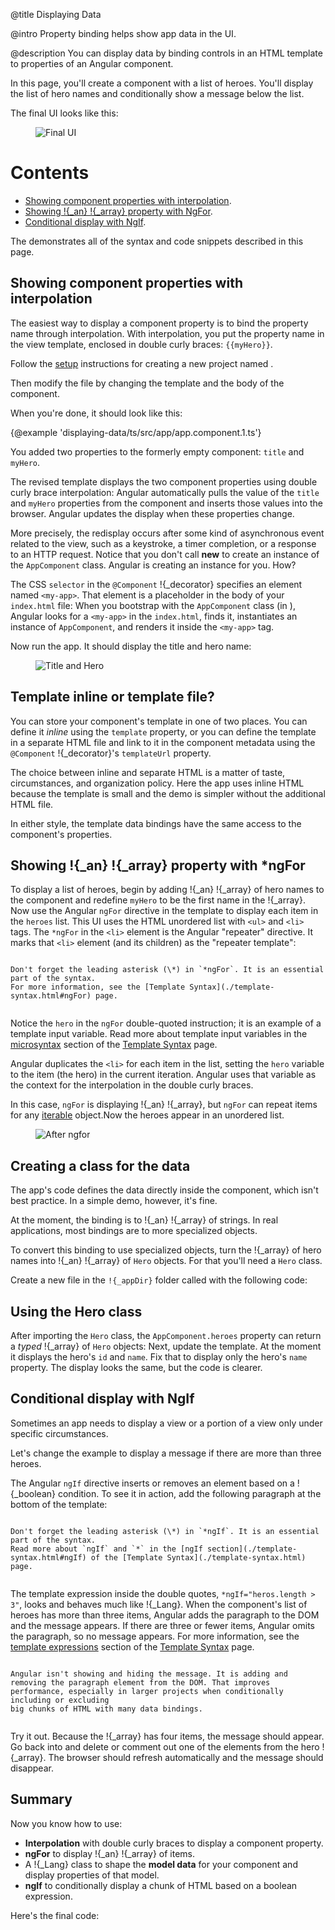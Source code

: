 @title
Displaying Data

@intro
Property binding helps show app data in the UI.

@description
You can display data by binding controls in an HTML template to properties of an Angular component.

In this page, you'll create a component with a list of heroes.
You'll display the list of hero names and
conditionally show a message below the list.

The final UI looks like this:

<figure class='image-display'>
  <img src="assets/images/devguide/displaying-data/final.png" alt="Final UI">  </img>
</figure>

# Contents

* [Showing component properties with interpolation](#interpolation).
* [Showing !{_an} !{_array} property with NgFor](#ngFor).
* [Conditional display with NgIf](#ngIf).

The <live-example></live-example> demonstrates all of the syntax and code
snippets described in this page.

## Showing component properties with interpolation
The easiest way to display a component property
is to bind the property name through interpolation.
With interpolation, you put the property name in the view template, enclosed in double curly braces: `{{myHero}}`.

Follow the [setup](setup.html) instructions for creating a new project
named <ngio-ex path="displaying-data"></ngio-ex>.

Then modify the <ngio-ex path="app.component.ts"></ngio-ex> file by
changing the template and the body of the component.

When you're done, it should look like this:


{@example 'displaying-data/ts/src/app/app.component.1.ts'}

You added two properties to the formerly empty component: `title` and `myHero`.

The revised template displays the two component properties using double curly brace
interpolation:
Angular automatically pulls the value of the `title` and `myHero` properties from the component and
inserts those values into the browser. Angular updates the display
when these properties change.

More precisely, the redisplay occurs after some kind of asynchronous event related to
the view, such as a keystroke, a timer completion, or a response to an HTTP request.
Notice that you don't call **new** to create an instance of the `AppComponent` class.
Angular is creating an instance for you. How?

The CSS `selector` in the `@Component` !{_decorator} specifies an element named `<my-app>`.
That element is a placeholder in the body of your `index.html` file:
When you bootstrap with the `AppComponent` class (in <ngio-ex path="main.ts"></ngio-ex>), Angular looks for a `<my-app>`
in the `index.html`, finds it, instantiates an instance of `AppComponent`, and renders it
inside the `<my-app>` tag.

Now run the app. It should display the title and hero name:
<figure class='image-display'>
  <img src="assets/images/devguide/displaying-data/title-and-hero.png" alt="Title and Hero">  </img>
</figure>

## Template inline or template file?

You can store your component's template in one of two places.
You can define it *inline* using the `template` property, or you can define
the template in a separate HTML file and link to it in
the component metadata using the `@Component` !{_decorator}'s `templateUrl` property.

The choice between inline and separate HTML is a matter of taste,
circumstances, and organization policy.
Here the app uses inline HTML because the template is small and the demo
is simpler without the additional HTML file.

In either style, the template data bindings have the same access to the component's properties.

## Showing !{_an} !{_array} property with ***ngFor**

To display a list of heroes, begin by adding !{_an} !{_array} of hero names to the component and redefine `myHero` to be the first name in the !{_array}.
Now use the Angular `ngFor` directive in the template to display
each item in the `heroes` list.
This UI uses the HTML unordered list with `<ul>` and `<li>` tags. The `*ngFor`
in the `<li>` element is the Angular "repeater" directive.
It marks that `<li>` element (and its children) as the "repeater template":


~~~ {.alert.is-important}

Don't forget the leading asterisk (\*) in `*ngFor`. It is an essential part of the syntax.
For more information, see the [Template Syntax](./template-syntax.html#ngFor) page.


~~~

Notice the `hero` in the `ngFor` double-quoted instruction;
it is an example of a template input variable. Read
more about template input variables in the [microsyntax](./template-syntax.html#microsyntax) section of
the [Template Syntax](./template-syntax.html) page.

Angular duplicates the `<li>` for each item in the list, setting the `hero` variable
to the item (the hero) in the current iteration. Angular uses that variable as the
context for the interpolation in the double curly braces.

In this case, `ngFor` is displaying !{_an} !{_array}, but `ngFor` can
repeat items for any [iterable](!{_iterableUrl}) object.Now the heroes appear in an unordered list.

<figure class='image-display'>
  <img src="assets/images/devguide/displaying-data/hero-names-list.png" alt="After ngfor">  </img>
</figure>


## Creating a class for the data

The app's code defines the data directly inside the component, which isn't best practice.
In a simple demo, however, it's fine.

At the moment, the binding is to !{_an} !{_array} of strings.
In real applications, most bindings are to more specialized objects.

To convert this binding to use specialized objects, turn the !{_array}
of hero names into !{_an} !{_array} of `Hero` objects. For that you'll need a `Hero` class.

Create a new file in the `!{_appDir}` folder called  <ngio-ex path="hero.ts"></ngio-ex> with the following code:

## Using the Hero class

After importing the `Hero` class, the `AppComponent.heroes` property can return a _typed_ !{_array}
of `Hero` objects:
Next, update the template.
At the moment it displays the hero's `id` and `name`.
Fix that to display only the hero's `name` property.
The display looks the same, but the code is clearer.

## Conditional display with NgIf

Sometimes an app needs to display a view or a portion of a view only under specific circumstances.

Let's change the example to display a message if there are more than three heroes.

The Angular `ngIf` directive inserts or removes an element based on a !{_boolean} condition.
To see it in action, add the following paragraph at the bottom of the template:


~~~ {.alert.is-important}

Don't forget the leading asterisk (\*) in `*ngIf`. It is an essential part of the syntax.
Read more about `ngIf` and `*` in the [ngIf section](./template-syntax.html#ngIf) of the [Template Syntax](./template-syntax.html) page.


~~~

The template expression inside the double quotes,
`*ngIf="heros.length > 3"`, looks and behaves much like !{_Lang}.
When the component's list of heroes has more than three items, Angular adds the paragraph
to the DOM and the message appears. If there are three or fewer items, Angular omits the
paragraph, so no message appears. For more information,
see the [template expressions](./template-syntax.html#template-expressions) section of the
[Template Syntax](./template-syntax.html) page.


~~~ {.alert.is-helpful}

Angular isn't showing and hiding the message. It is adding and removing the paragraph element from the DOM. That improves performance, especially in larger projects when conditionally including or excluding
big chunks of HTML with many data bindings.


~~~

Try it out. Because the !{_array} has four items, the message should appear.
Go back into <ngio-ex path="app.component.ts"></ngio-ex> and delete or comment out one of the elements from the hero !{_array}.
The browser should refresh automatically and the message should disappear.

## Summary
Now you know how to use:
- **Interpolation** with double curly braces to display a component property.
- **ngFor** to display !{_an} !{_array} of items.
- A !{_Lang} class to shape the **model data** for your component and display properties of that model.
- **ngIf** to conditionally display a chunk of HTML based on a boolean expression.

Here's the final code:
